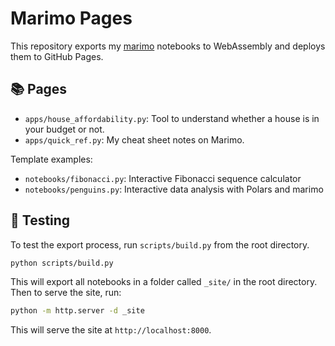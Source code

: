 # Marimo Pages

This repository exports my [marimo](https://marimo.io) notebooks to WebAssembly and deploys them to GitHub Pages.

## 📚 Pages

- `apps/house_affordability.py`: Tool to understand whether a house is in your budget or not.
- `apps/quick_ref.py`: My cheat sheet notes on Marimo.


Template examples: 
- `notebooks/fibonacci.py`: Interactive Fibonacci sequence calculator
- `notebooks/penguins.py`: Interactive data analysis with Polars and marimo

## 🧪 Testing

To test the export process, run `scripts/build.py` from the root directory.

```bash
python scripts/build.py
```

This will export all notebooks in a folder called `_site/` in the root directory. Then to serve the site, run:

```bash
python -m http.server -d _site
```

This will serve the site at `http://localhost:8000`.
